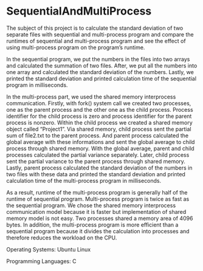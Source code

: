 # SequentialAndMultiProcess


The subject of this project is to calculate the standard deviation of two separate files with sequential and multi-process program and compare the runtimes of sequential and multi-process program and see the effect of using multi-process program on the program’s runtime. 

In the sequential program, we put the numbers in the files into two arrays and calculated the summation of two files. After, we put all the numbers into one array and calculated the standard deviation of the numbers. Lastly, we printed the standard deviation and printed calculation time of the sequential program in milliseconds.

In the multi-process part, we used the shared memory interprocess communication. Firstly, with fork() system call we created two processes, one as the parent process and the other one as the child process. Process identifier for the child process is zero and process identifier for the parent process is nonzero. Within the child process we created a shared memory object called “Project1”. Via shared memory, child process sent the partial sum of file2.txt to the parent process. And parent process calculated the global average with these informations and sent the global average to child process through shared memory. With the global average, parent and child processes calculated the partial variance separately. Later, child process sent the partial variance to the parent process through shared memory. Lastly, parent process calculated the standard deviation of the numbers in two files with these data and printed the standard deviation and printed calculation time of the multi-process program in milliseconds.

As a result, runtime of the multi-process program is generally half of the runtime of sequential program. Multi-process program is twice as fast as the sequential program. We chose the shared memory interprocess communication model because it is faster but implementation of shared memory model is not easy. Two processes shared a memory area of 4096 bytes. In addition, the multi-process program is more efficient than a sequential program because it divides the calculation into processes and therefore reduces the workload on the CPU.

Operating Systems: Ubuntu Linux

Programming Languages: C
